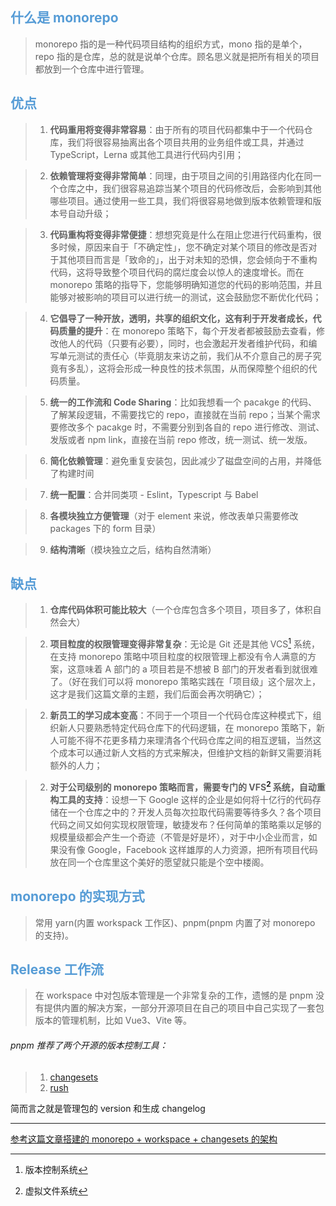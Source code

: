 <!--
 * @Date: 2023-02-02 09:20:49
 * @LastEditors: 吴迪
 * @LastEditTime: 2023-02-02 16:28:05
 * @FilePath: \Monorepo组件库工程化架构搭建\什么是Monorepo.md
-->

## <font color='#569cd6'>什么是 monorepo</font>

> monorepo 指的是一种代码项目结构的组织方式，mono 指的是单个，repo 指的是仓库，总的就是说单个仓库。顾名思义就是把所有相关的项目都放到一个仓库中进行管理。

## <font color='#569cd6'>优点</font>

> 1. **代码重用将变得非常容易**：由于所有的项目代码都集中于一个代码仓库，我们将很容易抽离出各个项目共用的业务组件或工具，并通过 TypeScript，Lerna 或其他工具进行代码内引用；

> 2. **依赖管理将变得非常简单**：同理，由于项目之间的引用路径内化在同一个仓库之中，我们很容易追踪当某个项目的代码修改后，会影响到其他哪些项目。通过使用一些工具，我们将很容易地做到版本依赖管理和版本号自动升级；

> 3. **代码重构将变得非常便捷**：想想究竟是什么在阻止您进行代码重构，很多时候，原因来自于「不确定性」，您不确定对某个项目的修改是否对于其他项目而言是「致命的」，出于对未知的恐惧，您会倾向于不重构代码，这将导致整个项目代码的腐烂度会以惊人的速度增长。而在 monorepo 策略的指导下，您能够明确知道您的代码的影响范围，并且能够对被影响的项目可以进行统一的测试，这会鼓励您不断优化代码；

> 4. **它倡导了一种开放，透明，共享的组织文化，这有利于开发者成长，代码质量的提升**：在 monorepo 策略下，每个开发者都被鼓励去查看，修改他人的代码（只要有必要），同时，也会激起开发者维护代码，和编写单元测试的责任心（毕竟朋友来访之前，我们从不介意自己的房子究竟有多乱），这将会形成一种良性的技术氛围，从而保障整个组织的代码质量。

> 5. **统一的工作流和 Code Sharing**：比如我想看一个 pacakge 的代码、了解某段逻辑，不需要找它的 repo，直接就在当前 repo；当某个需求要修改多个 pacakge 时，不需要分别到各自的 repo 进行修改、测试、发版或者 npm link，直接在当前 repo 修改，统一测试、统一发版。

> 6. **简化依赖管理**：避免重复安装包，因此减少了磁盘空间的占用，并降低了构建时间

> 7. **统一配置**：合并同类项 - Eslint，Typescript 与 Babel

> 8. **各模块独立方便管理**（对于 element 来说，修改表单只需要修改 packages 下的 form 目录）

> 9. **结构清晰**（模块独立之后，结构自然清晰）

## <font color='#569cd6'>缺点</font>

> 1. **仓库代码体积可能比较大**（一个仓库包含多个项目，项目多了，体积自然会大）

> 2. **项目粒度的权限管理变得非常复杂**：无论是 Git 还是其他 VCS[^vcs] 系统，在支持 monorepo 策略中项目粒度的权限管理上都没有令人满意的方案，这意味着 A 部门的 a 项目若是不想被 B 部门的开发者看到就很难了。（好在我们可以将 monorepo 策略实践在「项目级」这个层次上，这才是我们这篇文章的主题，我们后面会再次明确它）；

> 2. **新员工的学习成本变高**：不同于一个项目一个代码仓库这种模式下，组织新人只要熟悉特定代码仓库下的代码逻辑，在 monorepo 策略下，新人可能不得不花更多精力来理清各个代码仓库之间的相互逻辑，当然这个成本可以通过新人文档的方式来解决，但维护文档的新鲜又需要消耗额外的人力；

> 2. **对于公司级别的 monorepo 策略而言，需要专门的 VFS[^vfs] 系统，自动重构工具的支持**：设想一下 Google 这样的企业是如何将十亿行的代码存储在一个仓库之中的？开发人员每次拉取代码需要等待多久？各个项目代码之间又如何实现权限管理，敏捷发布？任何简单的策略乘以足够的规模量级都会产生一个奇迹（不管是好是坏），对于中小企业而言，如果没有像 Google，Facebook 这样雄厚的人力资源，把所有项目代码放在同一个仓库里这个美好的愿望就只能是个空中楼阁。

## <font color='#569cd6'>monorepo 的实现方式</font>

> 常用 yarn(内置 workspack 工作区)、pnpm(pnpm 内置了对 monorepo 的支持)。

## <font color='#569cd6'>Release 工作流</font>

> 在 workspace 中对包版本管理是一个非常复杂的工作，遗憾的是 pnpm 没有提供内置的解决方案，一部分开源项目在自己的项目中自己实现了一套包版本的管理机制，比如 Vue3、Vite 等。

###### pnpm 推荐了两个开源的版本控制工具：
> 1.  [changesets](https://github.com/changesets/changesets)
> 2.  [rush](https://rushjs.io/)

简而言之就是管理包的 version 和生成 changelog

---
[参考这篇文章搭建的 monorepo + workspace + changesets 的架构](https://juejin.cn/post/7098609682519949325#heading-3)

[^vcs]: 版本控制系统
[^vfs]: 虚拟文件系统
